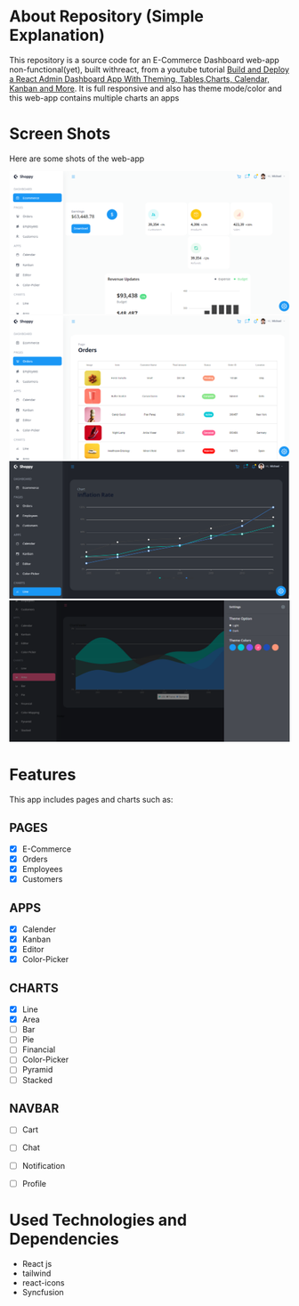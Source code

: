 # About Repository (Simple Explanation)

This repository is a source code for an E-Commerce Dashboard web-app non-functional(yet), built withreact, from a  youtube tutorial [Build and Deploy a React Admin Dashboard App With Theming, Tables,Charts, Calendar, Kanban and More](https://youtu.be/jx5hdo50a2M?si=4lqQohNZKvC-TRsm).
It is full responsive and also has theme mode/color and this web-app contains multiple charts an apps

# Screen Shots
Here are some shots of the web-app

![E-Commece Page](public\screenShots\dashboard-ECommerce-page.png)
![Orders Page](public\screenShots\dashboard-orders-page.png)
![Line Chart](public\screenShots\dashboard-line-chart.png)
![Area Chart](public\screenShots\dashboard-area-chart.png)

# Features

This app includes pages and charts such as:
    
## PAGES
- [x] E-Commerce
- [x] Orders
- [x] Employees
- [x] Customers

## APPS 
- [x] Calender
- [x] Kanban
- [x] Editor
- [x] Color-Picker
    
## CHARTS
- [x] Line
- [x] Area
- [ ] Bar
- [ ] Pie
- [ ] Financial
- [ ] Color-Picker
- [ ] Pyramid
- [ ] Stacked
    
## NAVBAR
- [ ] Cart
- [ ] Chat
- [ ] Notification
- [ ] Profile


# Used Technologies and Dependencies

- React js
- tailwind
- react-icons
- Syncfusion